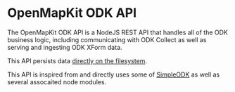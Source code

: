# OpenMapKit ODK API

The OpenMapKit ODK API is a NodeJS REST API that handles all of the ODK
business logic, including communicating with ODK Collect as well as
serving and ingesting ODK XForm data.

This API persists data [directly on the filesystem](https://github.com/AmericanRedCross/OpenMapKitServer/tree/master/data).

This API is inspired from and directly uses some of [SimpleODK](https://github.com/digidem/simple-odk)
as well as several assocaited node modules.
